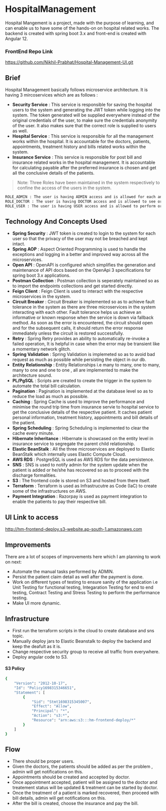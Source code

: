 # HospitalManagement 
Hospital Mangement is a project, made with the purpose of learning, and can enable us to have some of the hands-on on hospital related works. The backend is created with spring boot 3.x and front-end is created with Angular 12.

### FrontEnd Repo Link 
https://github.com/Nikhil-Prabhat/Hospital-Management-UI.git

## Brief
Hospital Management basically follows microservice architecture. It is having 3 mircoservices which are as follows :

- **Security Service** : This service is responsible for saving the hospital users to the system and generating the JWT token while logging into the system. The token generated will be supplied everywhere instead of the original credentials of the user, to make sure the credentials anonymity of the user. It also makes sure that the correct role is supplied to users as well.
- **Hospital Service** : This service is responsible for all the management works within the hospital. It is accountable for the doctors, patients, appointments, treatment history and bills 
related works within the system.
- **Insurance Service** : This service is responsible for post bill and insurance related works in the hospital management. It is accountable for calculating payable after the preferred insurance is chosen and get all the conclusive details of the patients. 

> Note: Three Roles have been maintained in the system respectively to confine the access of the users in the system.

```sh
ROLE_ADMIN : The user is having ADMIN access and is allowed for each and every operation in the system.
ROLE_DOCTOR : The user is having DOCTOR access and is allowed to see or perform his or her personal doctor oriented details only in the system.
ROLE_USER : The user is having USER access and is allowed to perform or see his or her patient related details only in the system.
```

## Technology And Concepts Used

- **Spring Security** : JWT token is created to login to the system for each user so that the privacy of the user may not be breached and kept intact.
- **Spring AOP** : Aspect Oriented Programming is used to handle the exceptions and logging in a better and improved way across all the microservices.
- **Open API** : OpenAPI is configured which simplifies the generation and maintenance of API docs based on the OpenApi 3 specifications for spring boot 3.x applications.
- **Postman Collection** : Postman collection is seperately maintained so as to import the endpoints collections and get started directly.
- **Feign Client** : Feign Client is used to interact with the respective microservices in the system.
- **Circuit Breaker** : Circuit Breaker is implemented so as to achieve fault tolerance in the system as there are three microservices in the system interacting with each other. Fault tolerance helps us achieve an informative or known response when the service is down via fallback method. As soon as the error is encountered, the circuit should open and for the subsequent calls, it should return the error response immediately unless the circuit is restored successfully.
- **Retry** : Spring Retry provides an ability to automatically re-invoke a failed operation, It is helpful in case when the error may be transient like a momentary network glitch.
- **Spring Validation** : Spring Validation is implemeted so as to avoid bad request as much as possible while persisting the object in our db.
- **Entity Relationship** : Entity Relationships i.e many to many, one to many, many to one and one to one , all are implemented to make the architecture sound.
- **PL/PgSQL** : Scripts are created to create the trigger in the system to automate the total bill calculation.
- **Pagination** : Pagination is implemented at the database level so as to reduce the load as much as possible.
- **Caching** : Spring Cache is used to improve the performance and minimise the round trip time from insurance servie to hospital service to get the conclusive details of the respective patient. It caches patient personal information, treatment history, appointments and bill details of the patient.
- **Spring Scheduling** : Spring Scheduling is implemented to clear the cache every minute.
- **Hibernate Inheritance** : Hibernate is showcased on the entity level in insurance service to segregate the parent child relationship.
- **Elastic BeanStalk** : All the three microservices are deployed to Elastic BeanStalk which internally uses Elastic Compute Cloud.
- **AWS RDS** : PostgreSQL is used as AWS RDS for the data persistence.
- **SNS** : SNS is used to notify admin for the system update when the patient is added or he/she has recovered so as to proceed with the discharge formalities.
- **S3** : The frontend code is stored on S3 and hosted from there itself.
- **Terraform** : Terraform is used as Infrastrucutre as Code (IaC) to create some of the infrastructures on AWS.
- **Payment Integration** : Razorpay is used as payment integration to enable the patients to pay their respective bill.

## UI Link to access 
http://hm-frontend-deploy.s3-website.ap-south-1.amazonaws.com

## Improvements
There are a lot of scopes of improvements here which I am planning to work on next:

- Automate the  manual tasks performed by ADMIN.
- Persist the patient claim detail as well after the payment is done.
- Work on different types of testing to ensure sanity of the application i.e Unit Testing for functional testing, Integaration Testing for end to end testing, Contract Testing and Stress Testing to perform the performance testing.
- Make UI more dynamic.

## Infrastructure

- First run the terraform scripts in the cloud to create database and sns topic.
- Manually deploy jars to Elastic Beanstalk to deploy the backend and keep the deafult as it is.
- Change respective security group to receive all traffic from everywhere.
- Deploy angular code to S3.

#### S3 Policy

```sh
{
    "Version": "2012-10-17",
    "Id": "Policy1698315346651",
    "Statement": [
        {
            "Sid": "Stmt1698315345007",
            "Effect": "Allow",
            "Principal": "*",
            "Action": "s3:*",
            "Resource": "arn:aws:s3:::hm-frontend-deploy/*"
        }
    ]
}
```

## Flow

- There should be proper users.
- Given the doctors, the patients should be added as per the problem , admin will get notifications  on this.
- Appointments should be created and accepted by doctor.
- Once appointment accepted, patient will be assigned to the doctor and treatement status will be updated & treatment can be started by doctor.
- Once the treatment of a patient is marked recovered, then proceed with bill details, admin will get notifications  on this.
- After the bill is created, choose the insurance and pay the bill.
